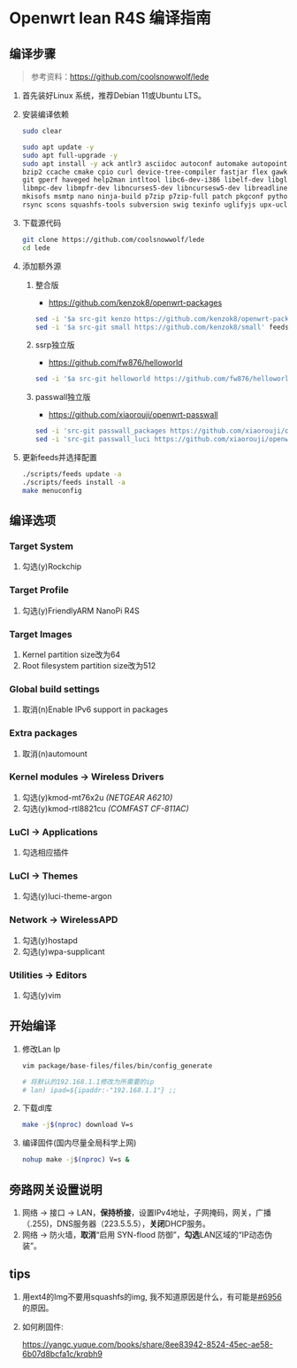 # Openwrt lean R4S 编译指南

## 编译步骤

> 参考资料：<https://github.com/coolsnowwolf/lede>

1. 首先装好Linux 系统，推荐Debian 11或Ubuntu LTS。

2. 安装编译依赖

    ```bash
    sudo clear
    ```

    ```bash
    sudo apt update -y
    sudo apt full-upgrade -y
    sudo apt install -y ack antlr3 asciidoc autoconf automake autopoint binutils bison build-essential \
    bzip2 ccache cmake cpio curl device-tree-compiler fastjar flex gawk gettext gcc-multilib g++-multilib \
    git gperf haveged help2man intltool libc6-dev-i386 libelf-dev libglib2.0-dev libgmp3-dev libltdl-dev \
    libmpc-dev libmpfr-dev libncurses5-dev libncursesw5-dev libreadline-dev libssl-dev libtool lrzsz \
    mkisofs msmtp nano ninja-build p7zip p7zip-full patch pkgconf python2.7 python3 python3-pip libpython3-dev qemu-utils \
    rsync scons squashfs-tools subversion swig texinfo uglifyjs upx-ucl unzip vim wget xmlto xxd zlib1g-dev
    ```

3. 下载源代码

    ```bash
    git clone https://github.com/coolsnowwolf/lede
    cd lede
    ```

4. 添加额外源

    1. 整合版
        + <https://github.com/kenzok8/openwrt-packages>

        ```bash
        sed -i '$a src-git kenzo https://github.com/kenzok8/openwrt-packages' feeds.conf.default
        sed -i '$a src-git small https://github.com/kenzok8/small' feeds.conf.default
        ```

    2. ssrp独立版
        + <https://github.com/fw876/helloworld>

        ```bash
        sed -i '$a src-git helloworld https://github.com/fw876/helloworld.git' feeds.conf.default
        ```

    3. passwall独立版
        + <https://github.com/xiaorouji/openwrt-passwall>

        ```bash
        sed -i 'src-git passwall_packages https://github.com/xiaorouji/openwrt-passwall.git;packages' feeds.conf.default
        sed -i 'src-git passwall_luci https://github.com/xiaorouji/openwrt-passwall.git;luci' feeds.conf.default
        ```

5. 更新feeds并选择配置

    ```bash
    ./scripts/feeds update -a
    ./scripts/feeds install -a
    make menuconfig
    ```

## 编译选项

### Target System

1. 勾选(y)Rockchip

### Target Profile

1. 勾选(y)FriendlyARM NanoPi R4S

### Target Images

1. Kernel partition size改为64
2. Root filesystem partition size改为512

### Global build settings

1. 取消(n)Enable IPv6 support in packages

### Extra packages

1. 取消(n)automount

### Kernel modules -> Wireless Drivers

1. 勾选(y)kmod-mt76x2u *(NETGEAR A6210)*
2. 勾选(y)kmod-rtl8821cu *(COMFAST CF-811AC)*

### LuCI -> Applications

1. 勾选相应插件

### LuCI -> Themes

1. 勾选(y)luci-theme-argon

### Network -> WirelessAPD

1. 勾选(y)hostapd
2. 勾选(y)wpa-supplicant

### Utilities -> Editors

1. 勾选(y)vim

## 开始编译

1. 修改Lan Ip

    ```bash
    vim package/base-files/files/bin/config_generate

    # 将默认的192.168.1.1修改为所需要的ip
    # lan) ipad=${ipaddr:-"192.168.1.1"} ;;
    ```

2. 下载dl库

    ```bash
    make -j$(nproc) download V=s
    ```

3. 编译固件(国内尽量全局科学上网)

    ```bash
    nohup make -j$(nproc) V=s &
    ```

## 旁路网关设置说明

1. 网络 -> 接口 -> LAN，**保持桥接**，设置IPv4地址，子网掩码，网关，广播（.255)，DNS服务器（223.5.5.5），**关闭**DHCP服务。
2. 网络 -> 防火墙，**取消**“启用 SYN-flood 防御”，**勾选**LAN区域的“IP动态伪装”。

## tips

1. 用ext4的Img不要用squashfs的img, 我不知道原因是什么，有可能是[#6956](https://github.com/coolsnowwolf/lede/issues/6956)的原因。

2. 如何刷固件:

    <https://yangc.yuque.com/books/share/8ee83942-8524-45ec-ae58-6b07d8bcfa1c/krqbh9>
